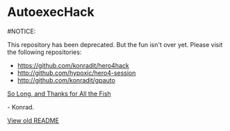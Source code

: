 AutoexecHack
============

#NOTICE:

This repository has been deprecated. But the fun isn't over yet. Please visit the following repositories:

- https://github.com/konradit/hero4hack
- http://github.com/hypoxic/hero4-session
- http://github.com/konradit/gpauto

[So Long, and Thanks for All the Fish](https://i.imgur.com/9K8jBRj.jpg)

\- Konrad.

[View old README](/README.old)
